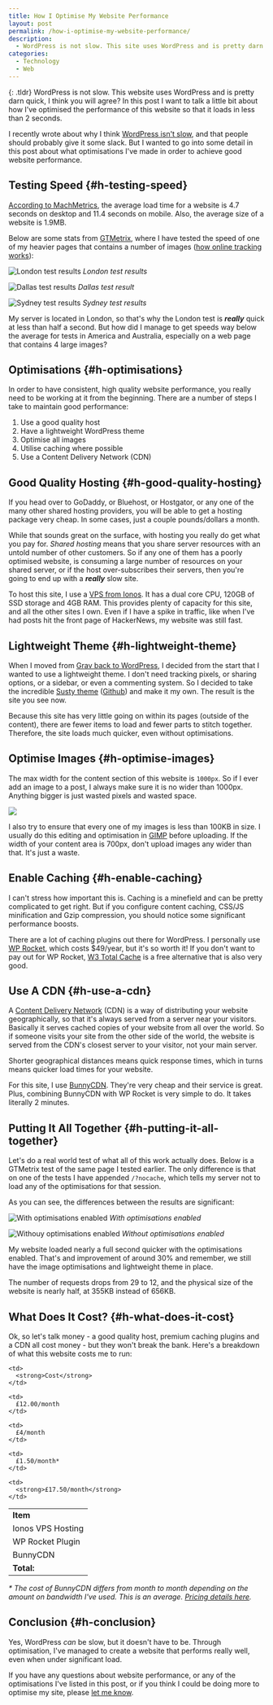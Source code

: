 ```yaml
---
title: How I Optimise My Website Performance
layout: post
permalink: /how-i-optimise-my-website-performance/
description:
  - WordPress is not slow. This site uses WordPress and is pretty darn quick. This post talks about how my website is configured for performance.
categories:
  - Technology
  - Web
---
```

{: .tldr}
WordPress is not slow. This website uses WordPress and is pretty darn quick, I think you will agree? In this post I want to talk a little bit about how I&#8217;ve optimised the performance of this website so that it loads in less than 2 seconds.

I recently wrote about why I think [WordPress isn't slow](/the-case-for-wordpress/), and that people should probably give it some slack. But I wanted to go into some detail in this post about what optimisations I've made in order to achieve good website performance.

## Testing Speed {#h-testing-speed}

[According to MachMetrics](https://www.machmetrics.com/speed-blog/average-page-load-times-for-2020/), the average load time for a website is 4.7 seconds on desktop and 11.4 seconds on mobile. Also, the average size of a website is 1.9MB.

Below are some stats from [GTMetrix](https://gtmetrix.com/), where I have tested the speed of one of my heavier pages that contains a number of images ([how online tracking works](/how-online-tracking-works/)):

![London test results](/assets/images/website-test-london.jpg)
*London test results*

![Dallas test results](/assets/images/website-test-dallas.jpg)
*Dallas test result*

![Sydney test results](/assets/images/website-test-sydney.jpg)
*Sydney test results*

My server is located in London, so that's why the London test is **_really_** quick at less than half a second. But how did I manage to get speeds way below the average for tests in America and Australia, especially on a web page that contains 4 large images?

## Optimisations {#h-optimisations}

In order to have consistent, high quality website performance, you really need to be working at it from the beginning. There are a number of steps I take to maintain good performance:

  1. Use a good quality host
  2. Have a lightweight WordPress theme
  3. Optimise all images
  4. Utilise caching where possible
  5. Use a Content Delivery Network (CDN)

## Good Quality Hosting {#h-good-quality-hosting}

If you head over to GoDaddy, or Bluehost, or Hostgator, or any one of the many other shared hosting providers, you will be able to get a hosting package very cheap. In some cases, just a couple pounds/dollars a month.

While that sounds great on the surface, with hosting you really do get what you pay for. _Shared hosting_ means that you share server resources with an untold number of other customers. So if any one of them has a poorly optimised website, is consuming a large number of resources on your shared server, or if the host over-subscribes their servers, then you're going to end up with a **_really_** slow site.

To host this site, I use a [VPS from Ionos](https://www.ionos.co.uk/servers/vps?ac=OM.UK.UKf11K357009T7073a&kwk=634887631). It has a dual core CPU, 120GB of SSD storage and 4GB RAM. This provides plenty of capacity for this site, and all the other sites I own. Even if I have a spike in traffic, like when I've had posts hit the front page of HackerNews, my website was still fast.

## Lightweight Theme {#h-lightweight-theme}

When I moved from [Grav back to WordPress](/coming-full-circle-from-grav-to-wordpress/), I decided from the start that I wanted to use a lightweight theme. I don't need tracking pixels, or sharing options, or a sidebar, or even a commenting system. So I decided to take the incredible [Susty theme](https://sustywp.com/) ([Github](https://github.com/jacklenox/susty)) and make it my own. The result is the site you see now.

Because this site has very little going on within its pages (outside of the content), there are fewer items to load and fewer parts to stitch together. Therefore, the site loads much quicker, even without optimisations.

## Optimise Images {#h-optimise-images}

The max width for the content section of this website is `1000px`. So if I ever add an image to a post, I always make sure it is no wider than 1000px. Anything bigger is just wasted pixels and wasted space.

![](/assets/images/website-content-section.jpg)

I also try to ensure that every one of my images is less than 100KB in size. I usually do this editing and optimisation in [GIMP](https://www.gimp.org/) before uploading. If the width of your content area is 700px, don't upload images any wider than that. It's just a waste.

## Enable Caching {#h-enable-caching}

I can't stress how important this is. Caching is a minefield and can be pretty complicated to get right. But if you configure content caching, CSS/JS minification and Gzip compression, you should notice some significant performance boosts.

There are a lot of caching plugins out there for WordPress. I personally use [WP Rocket](https://wp-rocket.me), which costs $49/year, but it's so worth it! If you don't want to pay out for WP Rocket, [W3 Total Cache](https://wordpress.org/plugins/w3-total-cache/) is a free alternative that is also very good.

## Use A CDN {#h-use-a-cdn}

A [Content Delivery Network](https://en.wikipedia.org/wiki/Content_delivery_network) (CDN) is a way of distributing your website geographically, so that it's always served from a server near your visitors. Basically it serves cached copies of your website from all over the world. So if someone visits your site from the other side of the world, the website is served from the CDN's closest server to your visitor, not your main server.

Shorter geographical distances means quick response times, which in turns means quicker load times for your website.

For this site, I use [BunnyCDN](https://bunnycdn.com/?ref=gnn7bkvipc). They're very cheap and their service is great. Plus, combining BunnyCDN with WP Rocket is very simple to do. It takes literally 2 minutes.

## Putting It All Together {#h-putting-it-all-together}

Let's do a real world test of what all of this work actually does. Below is a GTMetrix test of the same page I tested earlier. The only difference is that on one of the tests I have appended `/?nocache`, which tells my server not to load any of the optimisations for that session.

As you can see, the differences between the results are significant:

![With optimisations enabled](/assets/images/website-test-dallas.jpg)
*With optimisations enabled*

![Withouy optimisations enabled](/assets/images/website-test-dallas-nocache.jpg)
*Without optimisations enabled*

My website loaded nearly a full second quicker with the optimisations enabled. That's and improvement of around 30% and remember, we still have the image optimisations and lightweight theme in place.

The number of requests drops from 29 to 12, and the physical size of the website is nearly half, at 355KB instead of 656KB.

## What Does It Cost? {#h-what-does-it-cost}

Ok, so let's talk money - a good quality host, premium caching plugins and a CDN all cost money - but they won't break the bank. Here's a breakdown of what this website costs me to run:

<table>
  <tr>
    <td>
      <strong>Item</strong>
    </td>

    <td>
      <strong>Cost</strong>
    </td>
  </tr>

  <tr>
    <td>
      Ionos VPS Hosting
    </td>

    <td>
      £12.00/month
    </td>
  </tr>

  <tr>
    <td>
      WP Rocket Plugin
    </td>

    <td>
      £4/month
    </td>
  </tr>

  <tr>
    <td>
      BunnyCDN
    </td>

    <td>
      £1.50/month*
    </td>
  </tr>

  <tr>
    <td>
      <strong>Total:</strong>
    </td>

    <td>
      <strong>£17.50/month</strong>
    </td>
  </tr>
</table>

_* The cost of BunnyCDN differs from month to month depending on the amount on bandwidth I've used. This is an average. [Pricing details here](https://bunnycdn.com/pricing)._

## Conclusion {#h-conclusion}

Yes, WordPress _can_ be slow, but it doesn't have to be. Through optimisation, I've managed to create a website that performs really well, even when under significant load.

If you have any questions about website performance, or any of the optimisations I've listed in this post, or if you think I could be doing more to optimise my site, please [let me know](/contact/).
